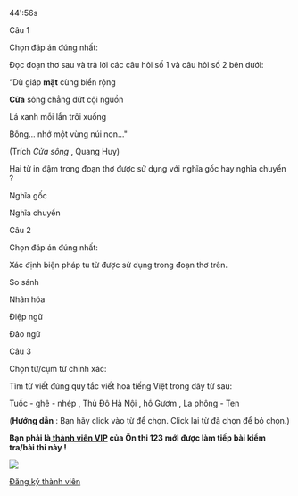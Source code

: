 44':56s

Câu 1

Chọn đáp án đúng nhất: 

Đọc đoạn thơ sau và trả lời các câu hỏi số 1 và câu hỏi số 2 bên dưới:

“Dù giáp **mặt** cùng biển rộng

**Cửa** sông chẳng dứt cội nguồn

Lá xanh mỗi lần trôi xuống

Bỗng... nhớ một vùng núi non..."

(Trích _Cửa sông_ , Quang Huy)

 Hai từ in đậm trong đoạn thơ được sử dụng với nghĩa gốc hay nghĩa chuyển ?

Nghĩa gốc

Nghĩa chuyển

Câu 2

Chọn đáp án đúng nhất: 

Xác định biện pháp tu từ được sử dụng trong đoạn thơ trên.

So sánh

Nhân hóa

Điệp ngữ

Đảo ngữ

Câu 3

Chọn từ/cụm từ chính xác: 

Tìm từ viết đúng quy tắc viết hoa tiếng Việt trong dãy từ sau:

Tuốc - ghê - nhép , Thủ Đô Hà Nội , hồ Gươm , La phông - Ten

(**Hướng dẫn** : Bạn hãy click vào từ để chọn. Click lại từ đã chọn để bỏ chọn.)

**Bạn phải là[ thành viên VIP](dang-ky-thanh-vien-vip) của Ôn thi 123 mới được làm tiếp bài kiểm tra/bài thi này !**

 

**![](https://onthi123.vn/public/uploads/demo/group_2.png)**

[Đăng ký thành viên](https://onthi123.vn/dang-ky-thanh-vien-vip "Đăng ký thành viên")
